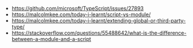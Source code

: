 
- https://github.com/microsoft/TypeScript/issues/27893
- https://malcolmkee.com/today-i-learnt/script-vs-module/
- https://malcolmkee.com/today-i-learnt/extending-global-or-third-party-type/
- https://stackoverflow.com/questions/55488642/what-is-the-difference-between-a-module-and-a-script


